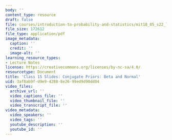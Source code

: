 ```yaml
---
body: ''
content_type: resource
draft: false
file: courses/introduction-to-probability-and-statistics/mit18_05_s22_lec15.pdf
file_size: 172612
file_type: application/pdf
image_metadata:
  caption: ''
  credit: ''
  image-alt: ''
learning_resource_types:
- Lecture Notes
license: https://creativecommons.org/licenses/by-nc-sa/4.0/
resourcetype: Document
title: 'Class 15 Slides: Conjugate Priors: Beta and Normal'
uid: 3af8ab9f-d9e9-4288-8e26-99ed9d90dd04
video_files:
  archive_url: ''
  video_captions_file: ''
  video_thumbnail_file: ''
  video_transcript_file: ''
video_metadata:
  video_speakers: ''
  video_tags: ''
  youtube_description: ''
  youtube_id: ''
---
```

